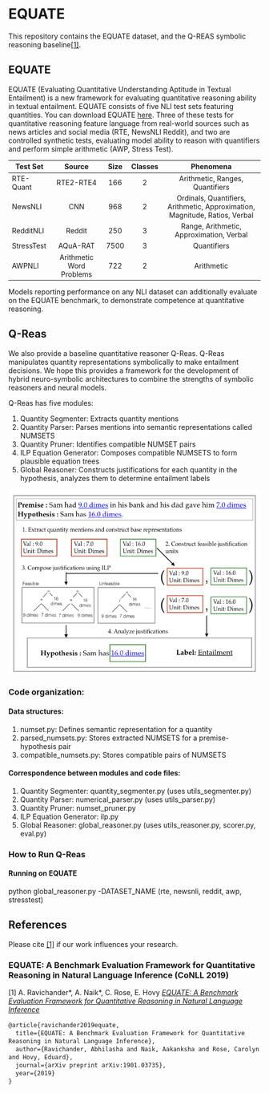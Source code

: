 # EQUATE


This repository contains the EQUATE dataset, and the Q-REAS symbolic reasoning baseline[[1]](https://arxiv.org/abs/1901.03735).

## EQUATE

EQUATE (Evaluating Quantitative Understanding Aptitude in Textual Entailment) is a new framework for evaluating quantitative reasoning ability in textual entailment.
EQUATE consists of five NLI test sets featuring quantities. You can download EQUATE [here](https://github.com/AbhilashaRavichander/EQUATE/tree/master/ProcessedDatasets). Three of these tests for quantitative reasoning feature language from real-world sources
such as news articles and social media (RTE, NewsNLI Reddit), and two are controlled synthetic tests, evaluating model ability
to reason with quantifiers and perform simple arithmetic (AWP, Stress Test).


| Test Set        | Source  | Size | Classes  | Phenomena |
| ------------- |:-------------:| :-----:|:-------------:| :-----:|
| RTE-Quant     | RTE2-RTE4 | 166 | 2 | Arithmetic, Ranges, Quantifiers |
| NewsNLI   |  CNN | 968 | 2 | Ordinals, Quantifiers, Arithmetic, Approximation, Magnitude, Ratios, Verbal |
| RedditNLI  | Reddit | 250 | 3 | Range, Arithmetic, Approximation, Verbal  |
| StressTest     | AQuA-RAT | 7500 | 3 | Quantifiers |
| AWPNLI     | Arithmetic Word Problems | 722 | 2 | Arithmetic |


Models reporting performance on any NLI dataset can additionally evaluate on the EQUATE benchmark,
to demonstrate competence at quantitative reasoning.

## Q-Reas

We also provide a baseline quantitative reasoner Q-Reas. Q-Reas manipulates quantity representations symbolically to make entailment decisions.
We hope this provides a framework for the development of hybrid neuro-symbolic architectures to combine the strengths of symbolic reasoners and
neural models.

Q-Reas has five modules:
1. Quantity Segmenter: Extracts quantity mentions
2. Quantity Parser: Parses mentions into semantic representations called NUMSETS
3. Quantity Pruner: Identifies compatible NUMSET pairs
4. ILP Equation Generator: Composes compatible NUMSETS to form plausible equation trees
5. Global Reasoner: Constructs justifications for each quantity in the hypothesis,
analyzes them to determine entailment labels

![Qreas](qreas.jpeg?raw=true)

### Code organization:
#### Data structures:
1. numset.py: Defines semantic representation for a quantity
2. parsed_numsets.py: Stores extracted NUMSETS for a premise-hypothesis pair
3. compatible_numsets.py: Stores compatible pairs of NUMSETS

#### Correspondence between modules and code files:
1. Quantity Segmenter: quantity_segmenter.py (uses utils_segmenter.py)
2. Quantity Parser: numerical_parser.py (uses utils_parser.py)
3. Quantity Pruner: numset_pruner.py
4. ILP Equation Generator: ilp.py
5. Global Reasoner: global_reasoner.py (uses utils_reasoner.py, scorer.py, eval.py)
### How to Run Q-Reas

#### Running on EQUATE

python global_reasoner.py -DATASET_NAME (rte, newsnli, reddit, awp, stresstest)


## References

Please cite [[1]](https://arxiv.org/abs/1901.03735) if our work influences your research.

### EQUATE: A Benchmark Evaluation Framework for Quantitative Reasoning in Natural Language Inference (CoNLL 2019)

[1] A. Ravichander*, A. Naik*, C. Rose, E. Hovy [*EQUATE: A Benchmark Evaluation Framework for Quantitative Reasoning in Natural Language Inference*](https://arxiv.org/abs/1901.03735)

```
@article{ravichander2019equate,
  title={EQUATE: A Benchmark Evaluation Framework for Quantitative Reasoning in Natural Language Inference},
  author={Ravichander, Abhilasha and Naik, Aakanksha and Rose, Carolyn and Hovy, Eduard},
  journal={arXiv preprint arXiv:1901.03735},
  year={2019}
}
